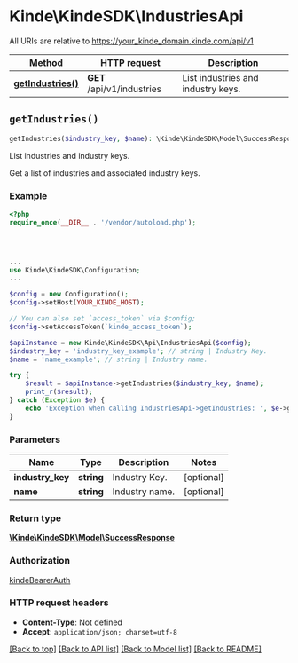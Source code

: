 # Kinde\KindeSDK\IndustriesApi

All URIs are relative to https://your_kinde_domain.kinde.com/api/v1

Method | HTTP request | Description
------------- | ------------- | -------------
[**getIndustries()**](IndustriesApi.md#getIndustries) | **GET** /api/v1/industries | List industries and industry keys.


## `getIndustries()`

```php
getIndustries($industry_key, $name): \Kinde\KindeSDK\Model\SuccessResponse
```

List industries and industry keys.

Get a list of industries and associated industry keys.

### Example

```php
<?php
require_once(__DIR__ . '/vendor/autoload.php');




...
use Kinde\KindeSDK\Configuration;
...

$config = new Configuration();
$config->setHost(YOUR_KINDE_HOST);

// You can also set `access_token` via $config;
$config->setAccessToken(`kinde_access_token`);

$apiInstance = new Kinde\KindeSDK\Api\IndustriesApi($config);
$industry_key = 'industry_key_example'; // string | Industry Key.
$name = 'name_example'; // string | Industry name.

try {
    $result = $apiInstance->getIndustries($industry_key, $name);
    print_r($result);
} catch (Exception $e) {
    echo 'Exception when calling IndustriesApi->getIndustries: ', $e->getMessage(), PHP_EOL;
}
```

### Parameters

Name | Type | Description  | Notes
------------- | ------------- | ------------- | -------------
 **industry_key** | **string**| Industry Key. | [optional]
 **name** | **string**| Industry name. | [optional]

### Return type

[**\Kinde\KindeSDK\Model\SuccessResponse**](../Model/SuccessResponse.md)

### Authorization

[kindeBearerAuth](../../README.md#kindeBearerAuth)

### HTTP request headers

- **Content-Type**: Not defined
- **Accept**: `application/json; charset=utf-8`

[[Back to top]](#) [[Back to API list]](../../README.md#endpoints)
[[Back to Model list]](../../README.md#models)
[[Back to README]](../../README.md)
